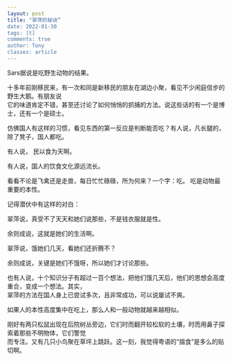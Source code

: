 ```yaml
---
layout: post
title: "翠萍的秘诀”
date: 2022-01-30
tags: [t]
comments: true
author: Tony
classes: article
---
```

Sars据说是吃野生动物的结果。  

十多年前刚移民来，有一次和同是新移民的朋友在湖边小聚，看见不少闲庭信步的野生大鹅。有朋友说  
它的味道肯定不错，甚至还讨论了如何悄悄的抓捕的方法。说这些话的有一个是博士，还有一个是硕士。  

仿佛国人有这样的习惯，看见东西的第一反应是判断能否吃？有人说，凡长腿的，除了凳子，国人都吃。  

有人说， 民以食为天啊。  

有人说，国人的饮食文化源远流长。  

看看不论是飞禽还是走兽，每日忙忙碌碌，所为何来？一个字：吃。 吃是动物最重要的本性。  


记得潜伏中有这样的对白：  

翠萍说，真受不了天天和她们说那些，不是钱衣服就是性。  

余则成说，这就是她们的生活啊。  

翠萍说，饿她们几天，看她们还折腾不？  

余则成说，关键是她们不饿呀，所以她们才讨论那些。  

也有人说，十个知识分子有超过一百个想法，把他们饿几天后，他们的思想会高度重合，变成一个想法。其实，  
翠萍的方法在国人身上已尝试多次，且非常成功，可以说屡试不爽。  


如果人的本性高度集中在吃上，那么人和一般动物就越来越相似。  


刚好有两只松鼠出现在后院树丛旁边，它们时而翻开较松软的土壤，时而用鼻子探索着那些不明物体，它们警觉  
而专注。又有几只小鸟聚在草坪上跳跃。这一刻，我觉得粤语的“搵食”是多么的贴切啊。

